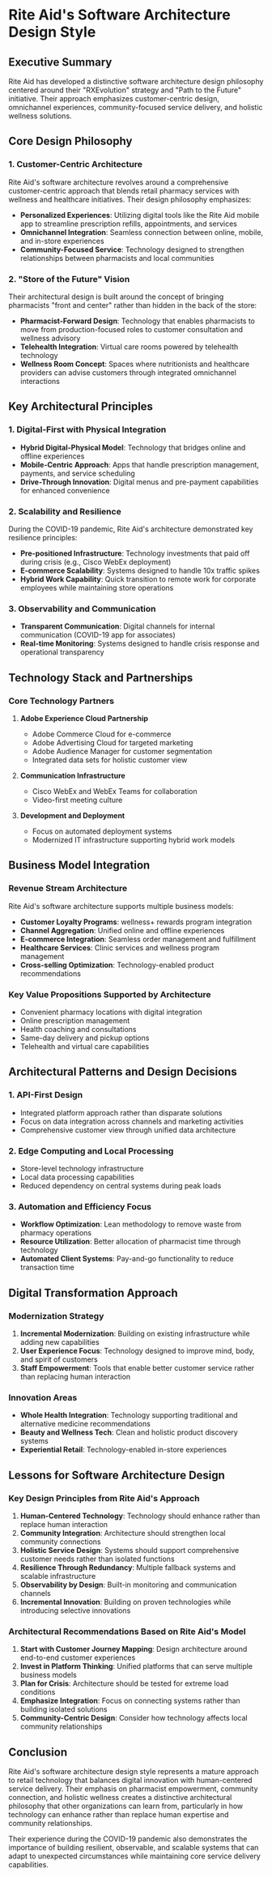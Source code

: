 # Rite Aid's Software Architecture Design Style

## Executive Summary

Rite Aid has developed a distinctive software architecture design philosophy centered around their "RXEvolution" strategy and "Path to the Future" initiative. Their approach emphasizes customer-centric design, omnichannel experiences, community-focused service delivery, and holistic wellness solutions.

## Core Design Philosophy

### 1. **Customer-Centric Architecture**

Rite Aid's software architecture revolves around a comprehensive customer-centric approach that blends retail pharmacy services with wellness and healthcare initiatives. Their design philosophy emphasizes:

- **Personalized Experiences**: Utilizing digital tools like the Rite Aid mobile app to streamline prescription refills, appointments, and services
- **Omnichannel Integration**: Seamless connection between online, mobile, and in-store experiences
- **Community-Focused Service**: Technology designed to strengthen relationships between pharmacists and local communities

### 2. **"Store of the Future" Vision**

Their architectural design is built around the concept of bringing pharmacists "front and center" rather than hidden in the back of the store:

- **Pharmacist-Forward Design**: Technology that enables pharmacists to move from production-focused roles to customer consultation and wellness advisory
- **Telehealth Integration**: Virtual care rooms powered by telehealth technology
- **Wellness Room Concept**: Spaces where nutritionists and healthcare providers can advise customers through integrated omnichannel interactions

## Key Architectural Principles

### 1. **Digital-First with Physical Integration**

- **Hybrid Digital-Physical Model**: Technology that bridges online and offline experiences
- **Mobile-Centric Approach**: Apps that handle prescription management, payments, and service scheduling
- **Drive-Through Innovation**: Digital menus and pre-payment capabilities for enhanced convenience

### 2. **Scalability and Resilience**

During the COVID-19 pandemic, Rite Aid's architecture demonstrated key resilience principles:

- **Pre-positioned Infrastructure**: Technology investments that paid off during crisis (e.g., Cisco WebEx deployment)
- **E-commerce Scalability**: Systems designed to handle 10x traffic spikes
- **Hybrid Work Capability**: Quick transition to remote work for corporate employees while maintaining store operations

### 3. **Observability and Communication**

- **Transparent Communication**: Digital channels for internal communication (COVID-19 app for associates)
- **Real-time Monitoring**: Systems designed to handle crisis response and operational transparency

## Technology Stack and Partnerships

### Core Technology Partners

1. **Adobe Experience Cloud Partnership**
   - Adobe Commerce Cloud for e-commerce
   - Adobe Advertising Cloud for targeted marketing
   - Adobe Audience Manager for customer segmentation
   - Integrated data sets for holistic customer view

2. **Communication Infrastructure**
   - Cisco WebEx and WebEx Teams for collaboration
   - Video-first meeting culture

3. **Development and Deployment**
   - Focus on automated deployment systems
   - Modernized IT infrastructure supporting hybrid work models

## Business Model Integration

### Revenue Stream Architecture

Rite Aid's software architecture supports multiple business models:

- **Customer Loyalty Programs**: wellness+ rewards program integration
- **Channel Aggregation**: Unified online and offline experiences  
- **E-commerce Integration**: Seamless order management and fulfillment
- **Healthcare Services**: Clinic services and wellness program management
- **Cross-selling Optimization**: Technology-enabled product recommendations

### Key Value Propositions Supported by Architecture

- Convenient pharmacy locations with digital integration
- Online prescription management
- Health coaching and consultations
- Same-day delivery and pickup options
- Telehealth and virtual care capabilities

## Architectural Patterns and Design Decisions

### 1. **API-First Design**

- Integrated platform approach rather than disparate solutions
- Focus on data integration across channels and marketing activities
- Comprehensive customer view through unified data architecture

### 2. **Edge Computing and Local Processing**

- Store-level technology infrastructure
- Local data processing capabilities
- Reduced dependency on central systems during peak loads

### 3. **Automation and Efficiency Focus**

- **Workflow Optimization**: Lean methodology to remove waste from pharmacy operations
- **Resource Utilization**: Better allocation of pharmacist time through technology
- **Automated Client Systems**: Pay-and-go functionality to reduce transaction time

## Digital Transformation Approach

### Modernization Strategy

1. **Incremental Modernization**: Building on existing infrastructure while adding new capabilities
2. **User Experience Focus**: Technology designed to improve mind, body, and spirit of customers
3. **Staff Empowerment**: Tools that enable better customer service rather than replacing human interaction

### Innovation Areas

- **Whole Health Integration**: Technology supporting traditional and alternative medicine recommendations
- **Beauty and Wellness Tech**: Clean and holistic product discovery systems
- **Experiential Retail**: Technology-enabled in-store experiences

## Lessons for Software Architecture Design

### Key Design Principles from Rite Aid's Approach

1. **Human-Centered Technology**: Technology should enhance rather than replace human interaction
2. **Community Integration**: Architecture should strengthen local community connections
3. **Holistic Service Design**: Systems should support comprehensive customer needs rather than isolated functions
4. **Resilience Through Redundancy**: Multiple fallback systems and scalable infrastructure
5. **Observability by Design**: Built-in monitoring and communication channels
6. **Incremental Innovation**: Building on proven technologies while introducing selective innovations

### Architectural Recommendations Based on Rite Aid's Model

1. **Start with Customer Journey Mapping**: Design architecture around end-to-end customer experiences
2. **Invest in Platform Thinking**: Unified platforms that can serve multiple business models
3. **Plan for Crisis**: Architecture should be tested for extreme load conditions
4. **Emphasize Integration**: Focus on connecting systems rather than building isolated solutions
5. **Community-Centric Design**: Consider how technology affects local community relationships

## Conclusion

Rite Aid's software architecture design style represents a mature approach to retail technology that balances digital innovation with human-centered service delivery. Their emphasis on pharmacist empowerment, community connection, and holistic wellness creates a distinctive architectural philosophy that other organizations can learn from, particularly in how technology can enhance rather than replace human expertise and community relationships.

Their experience during the COVID-19 pandemic also demonstrates the importance of building resilient, observable, and scalable systems that can adapt to unexpected circumstances while maintaining core service delivery capabilities.